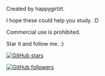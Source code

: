 Created by happygirlzt.

I hope these could help you study. :D

Commercial use is prohibited.

Star it and follow me. :)

[![GitHub stars](https://img.shields.io/github/stars/happygirlzt/algorithm-illustrations.svg?style=social&label=Star&maxAge=2592000)](https://github.com/happygirlzt/algorithm-illustrations/stargazers)

[![GitHub followers](https://img.shields.io/github/followers/happygirlzt.svg?style=social&label=Follow&maxAge=2592000)](https://github.com/happygirlzt?tab=followers)
